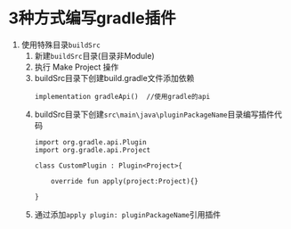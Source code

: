 # 3种方式编写gradle插件
1. 使用特殊目录`buildSrc`
   1. 新建`buildSrc`目录(目录非Module)
   2. 执行 Make Project 操作
   3. buildSrc目录下创建build.gradle文件添加依赖
      ```
      implementation gradleApi()  //使用gradle的api
      ```
   4. buildSrc目录下创建`src\main\java\pluginPackageName`目录编写插件代码
      ```
      import org.gradle.api.Plugin
      import org.gradle.api.Project
      
      class CustomPlugin : Plugin<Project>{
        
          override fun apply(project:Project){} 
            
      } 
      ```
   5. 通过添加`apply plugin: pluginPackageName`引用插件
